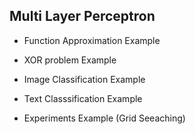 ## Multi Layer Perceptron

* Function Approximation Example

* XOR problem Example

* Image Classification Example

* Text Classsification Example

* Experiments Example (Grid Seeaching)
 
